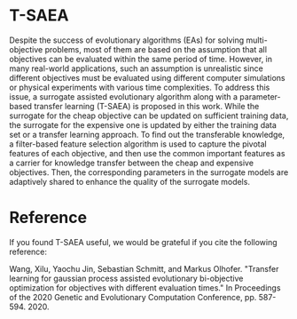 # T-SAEA
Despite the success of evolutionary algorithms (EAs) for solving multi-objective problems, most of them are based on the
assumption that all objectives can be evaluated within the
same period of time. However, in many real-world applications, such an assumption is unrealistic since different objectives
must be evaluated using different computer simulations or
physical experiments with various time complexities. To address this issue, a surrogate assisted evolutionary algorithm
along with a parameter-based transfer learning (T-SAEA)
is proposed in this work. While the surrogate for the cheap
objective can be updated on sufficient training data, the surrogate for the expensive one is updated by either the training
data set or a transfer learning approach. To find out the
transferable knowledge, a filter-based feature selection algorithm is used to capture the pivotal features of each objective,
and then use the common important features as a carrier for
knowledge transfer between the cheap and expensive objectives. Then, the corresponding parameters in the surrogate
models are adaptively shared to enhance the quality of the
surrogate models.

# Reference
If you found T-SAEA useful, we would be grateful if you cite the following reference:

Wang, Xilu, Yaochu Jin, Sebastian Schmitt, and Markus Olhofer. "Transfer learning for gaussian process assisted evolutionary bi-objective optimization for objectives with different evaluation times." In Proceedings of the 2020 Genetic and Evolutionary Computation Conference, pp. 587-594. 2020.
